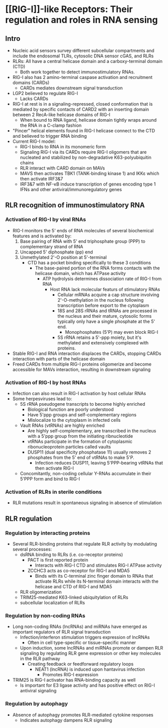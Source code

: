 # [[RIG-I]]-like Receptors: Their regulation and roles in RNA sensing

## Intro
- Nucleic acid sensors survey different subcellular compartments and include the endosomal TLRs, cytosolic DNA sensor cGAS, and RLRs
- RLRs: All have a central helicase domain and a carboxy-terminal domain (CTD) 
	- Both work together to detect immunostimulatory RNAs.
- RIG-I also has 2 amino-terminal caspase activation and recruitment domains (CARDs)
	- CARDs mediates downstream signal transduction
- LGP2 believed to regulate RIG-I
	- Lacks CARDs
- RIG-I at rest is in a signaling-repressed, closed conformation that is mediated by specific contacts of CARD2 with an inserting domain between 2 RecA-like helicase domains of RIG-I
	- When bound to RNA ligand, helicase domain tightly wraps around the RNA in a C-clamp fashion
- "Pincer" helical elements found in RIG-I helicase connect to the CTD and believed to trigger RNA binding 
- Current RIG-I model:
	- RIG-I binds to RNA in its monomeric form
	- Signaling RIG-I via its CARDs require RIG-I oligomers that are nucleated and stabilized by non-degradative K63-polyubiquitin chains
	- RLR interact with CARD domain on MAVs
	- MAVS then activates TBK1 (TANK-binding kinase 1) and IKKε which then activate IRF3&7
	- IRF3&7 with NF-κB induce transcription of genes encoding type 1 IFNs and other antiviral/immunoregulatory genes
## RLR recognition of immunostimulatory RNA
### Activation of RIG-I by viral RNAs
- RIG-I monitors the 5' ends of RNA molecules of several biochemical features and is activated by:
	1. Base pairing of RNA with 5' end triphosphate group (PPP) to complementary strand of RNA
	2. Uncapped 5' diphosphate (pp) end
	3. Unmethylated 2'-O position at 5'-terminal
		- CTD has a pocket binding specifically to these 3 conditions
			- The base-paired portion of the RNA forms contacts with the helicase domain, which has ATPase activity
				- ATP hydrolysis determines dissociation rate of RIG-I from RNA
					- Host RNA lack molecular featurs of stimulatory RNAs
						- Cellular mRNAs acquire a cap structure involving 2'-O-methylation in the nucleus following transcription before export to the cytoplasm
						- 18S and 28S rRNAs and tRNAs are processed in the nucleus and their mature, cytosolic forms typically only have a single phosphate at the 5' end.
							- Monophosphates (5'P) may even block RIG-I
						- 5S rRNA retains a 5'-ppp moiety, but it's methylated and extensively complexed with proteins. 
- Stable RIG-I and RNA interaction displaces the CARDs, stopping CARDs interaction with parts of the helicase domain
- Freed CARDs from multiple RIG-I proteins oligomerize and become accessible for MAVs interaction, resulting in downstream signaling
### Activation of RIG-I by host RNAs
- Infection can also result in RIG-I activation by host cellular RNAs
- Some herpesviruses lead to:
	- 5S rRNA pseudogene transcripts to become highly enriched
		- Biological function are poorly understood
		- Have 5'ppp groups and self-complementary regions
		- Mislocalize to the cytoplasm in infected cells
	- Vault RNAs (vtRNAs) are highly enriched
		- Are highly self-complementary, are transcribed in the nucleus  with a 5'ppp group from the initiating ribnucleotide
		- vtRNAs participate in the formation of cytoplasmic ribonucleoprotein particles called vaults
		- DUSP11 (dual specificity phosphatase 11) usually removes 2 phosphates from the 5' end of vtRNAs to make 5'P.
			- Infection reduces DUSP11, leaving 5'PPP-bearing vtRNAs that then activate RIG-I
	- Concomitantly, non-coding cellular Y-RNAs accumulate in their 5'PPP form and bind to RIG-I
### Activation of RLRs in sterile conditions
- RLR mutations result in spontaneous signaling in absence of stimulation
## RLR regulation
### Regulation by interacting proteins
- Several RLR-binding proteins that regulate RLR activity by modulating several processes: 
	- dsRNA binding to RLRs (i.e. co-receptor proteins)
		- PACT is first reported protein
			- Interacts with RIG-I CTD and stimulates RIG-I ATPase activity
		- ZCCHC3 acts as co-receptor for RIG-I and MDA5 
			- Binds with its C-terminal zinc finger domain to RNAs that activate RLRs while its N-terminal domain interacts with the helicase and CTD of RIG-I and MDA5
	- RLR oligomerization
	- TRIM25-mediated K63-linked ubiquitylation of RLRs
	- subcellular localization of RLRs
### Regulation by non-coding RNAs
- Long non-coding RNAs (lncRNAs) and miRNAs have emerged as important regulators of RLR signal transduction
	- Infection/interferon stimulation triggers expression of lncRNAs
		- Often in cell type-specific or tissue-specific manner
	- Upon induction, some lncRNAs and miRNAs promote or dampen RLR signaling by regulating RLR gene expression or other key molecules in the RLR pathway
		- Creating feedback or feedforward regulatory loops
			- NEAT1 (lncRNA) is induced upon hantavirus infection
				- Promotes RIG-I expression
-  TRIM25 is RIG-I activator has RNA-binding capacity as well
	- Is important for E3 ligase activity and has positive effect on RIG-I antiviral signaling
### Regulation by autophagy
- Absence of autophagy promotes RLR-mediated cytokine responses
	- Indicates autophagy dampens RLR signaling

